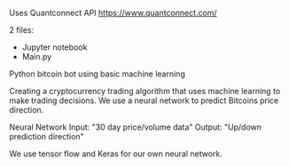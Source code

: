 Uses Quantconnect API
https://www.quantconnect.com/

2  files:
- Jupyter notebook
- Main.py

Python bitcoin bot using basic machine learning

Creating a cryptocurrency trading algorithm that uses machine learning to make trading decisions. We use a neural network 
to predict Bitcoins price direction. 

Neural Network
Input: "30 day price/volume data"
Output: "Up/down prediction direction"

We use tensor flow and Keras for our own neural network.
